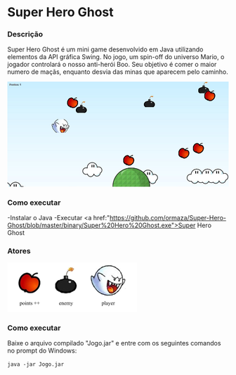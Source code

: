 # Super Hero Ghost

### Descrição
Super Hero Ghost é um mini game desenvolvido em Java utilizando elementos da API gráfica Swing. No jogo, um spin-off do universo Mario, o jogador controlará o nosso anti-herói Boo. Seu objetivo é comer o maior numero de maçãs, enquanto desvia das minas que aparecem pelo caminho.

![screenshot](https://github.com/ormaza/ormaza.github.io/blob/master/Super%20Hero%20Ghost/screenshot.png)

### Como executar
-Instalar o Java
-Executar <a href:"https://github.com/ormaza/Super-Hero-Ghost/blob/master/binary/Super%20Hero%20Ghost.exe">Super Hero Ghost</a>

### Atores

![screenshot](https://github.com/ormaza/ormaza.github.io/blob/master/Super%20Hero%20Ghost/atores.png)

### Como executar
Baixe o arquivo compilado "Jogo.jar" e entre com os seguintes comandos no prompt do Windows:

    java -jar Jogo.jar
